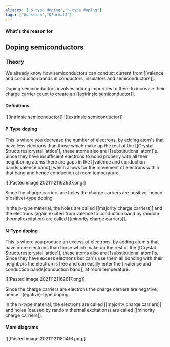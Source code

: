 ```yaml
---
aliases: ["p-type doping","n-type doping"]
tags: ["Question","QFormat3"]
---
```


#### What's the reason for
## Doping semiconductors
### Theory
We already know how semiconductors can conduct current from [[valence and conduction bands in conductors, insulators and semiconductors]].

Doping semiconductors involves adding impurities to them to increase their charge carrier count to create an [[extrinsic semiconductor]].

#### Definitions
![[intrinsic semiconductor]]
![[extrinsic semiconductor]]

#### P-Type doping
This is where you decrease the number of electrons, by adding atom's that have less electrons than those which make up the rest of the [[Crystal Structures|crystal lattice]], these atoms also are [[substitutional atom]]s. Since they have insufficient electrons to bond properly with all their neighboring atoms there are gaps in the [[valence and conduction bands|valence band]] which allows for the movement of electrons within that band and hence conduction at room temperature.

![[Pasted image 20211121162637.png]]

Since the charge carriers are holes the charge carriers are positive, hence p(ositive)-type doping.

In the p-type material, the holes are called [[majority charge carriers]] and the electrons (again excited from valence to conduction band by random thermal excitation) are called [[minority charge carriers]].

#### N-Type doping
This is where you produce an excess of electrons, by adding atom's that have more electrons than those which make up the rest of the [[Crystal Structures|crystal lattice]], these atoms also are [[substitutional atom]]s. Since they have excess electrons but can's use them all bonding with their neighbors the electron is free and can easilly enter the [[valence and conduction bands|conduction band]] at room temperature.

![[Pasted image 20211121162617.png]]

Since the charge carriers are electrons the charge carriers are negative, hence n(egative)-type doping.

In the n-type material, the electrons are called [[majority charge carriers]] and holes (caused by random thermal excitations) are called [[minority charge carriers]].

#### More diagrams
![[Pasted image 20211121180416.png]]

